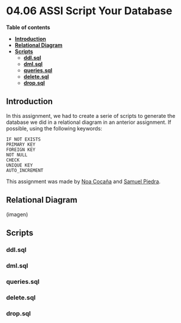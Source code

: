 # 04.06 ASSI Script Your Database

**Table of contents**

-   [**Introduction**](#introduction)
-   [**Relational Diagram**](#relational-diagram)
-   [**Scripts**](#scripts)
    -   [**ddl.sql**](#ddlsql)
    -   [**dml.sql**](#dmlsql)
    -   [**queries.sql**](#queriessql)
    -   [**delete.sql**](#deletesql)
    -   [**drop.sql**](#dropsql)

## Introduction

In this assignment, we had to create a serie of scripts to generate the database we did in a relational diagram in an anterior assignment. If possible, using the following keywords:  

```
IF NOT EXISTS
PRIMARY KEY
FOREIGN KEY
NOT NULL
CHECK
UNIQUE KEY
AUTO_INCREMENT
```

This assignment was made by [Noa Cocaña](https://github.com/ncocana) and [Samuel Piedra](https://github.com/SPiedra955).  

## Relational Diagram

(imagen)

## Scripts

### ddl.sql



### dml.sql



### queries.sql



### delete.sql



### drop.sql

